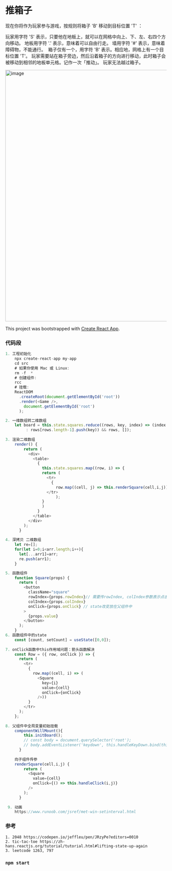 # 推箱子
现在你将作为玩家参与游戏，按规则将箱子 'B' 移动到目标位置 'T' ：

玩家用字符 'S' 表示，只要他在地板上，就可以在网格中向上、下、左、右四个方向移动。
地板用字符 '.' 表示，意味着可以自由行走。
墙用字符 '#' 表示，意味着障碍物，不能通行。 
箱子仅有一个，用字符 'B' 表示。相应地，网格上有一个目标位置 'T'。
玩家需要站在箱子旁边，然后沿着箱子的方向进行移动，此时箱子会被移动到相邻的地板单元格。记作一次「推动」。
玩家无法越过箱子。

<img width="783" alt="image" src="https://user-images.githubusercontent.com/21293571/165422974-bd4c90c4-1470-4e19-bf10-32191e1eba69.png">

This project was bootstrapped with [Create React App](https://github.com/facebook/create-react-app).

### 代码段
```javascript
1. 工程初始化
	npx create-react-app my-app
	cd src
	# 如果你使用 Mac 或 Linux:
	rm -f  *
	# 创建组件:
	rcc
	# 挂载:
	ReactDOM
	  .createRoot(document.getElementById('root'))
	  .render(<Game />,
	    document.getElementById('root')
	  );

2. 一维数组转二维数组
	let board = this.state.squares.reduce((rows, key, index) => (index % 6 == 0 ? rows.push([key]) 
	     : rows[rows.length-1].push(key)) && rows, []);
	
3. 渲染二维数组
	render() {
	    return (
	      <div>
	        <table>
	          {
	            this.state.squares.map((row, i) => {
	            return (
	              <tr>
	                {
	                  row.map((cell, j) => this.renderSquare(cell,i,j))}
	              </tr>
	                  );
	            }
	            )
	          }
	        </table>
	      </div>
	    );
	  }
	
4. 深拷贝 二维数组 
    let re=[];
    for(let i=0;i<arr.length;i++){
      let[...arr1]=arr;
      re.push(arr1);
    }

5. 函数组件
	function Square(props) {
	  return (
	    <button
	      className="square"
	      rowIndex={props.rowIndex}// 需要传rowIndex, colIndex参数表示点击的不同位置
	      colIndex={props.colIndex}
	      onClick={props.onClick} // state改变放在父组件中
	    >
	      {props.value}
	    </button>
	  );
	}
6. 函数组件中的state
	const [count, setCount] = useState([0,0]);
  
7. onClick函数中this作用域问题：箭头函数解决
	const Row = ({ row, onClick }) => {
	  return (
	    <tr>
	      {
	        row.map((cell, i) => (
	          <Square
	            key={i}
	            value={cell}
	            onClick={onClick}
	          />))
	      }
	    </tr>
	  );
	};
	
8. 父组件中全局变量初始挂载
	componentWillMount(){
	    this.initBoard();
	    // const body = document.querySelector('root');
	    // body.addEventListener('keydown', this.handleKeyDown.bind(this));
	  }
    
	向子组件传参
	renderSquare(cell,i,j) {
	    return (
	      <Square
	        value={cell}
	        onClick={() => this.handleClick(i,j)}
	      />
	    );
	  }
  
 9. 动画
	https://www.runoob.com/jsref/met-win-setinterval.html
```

### 参考
```
1. 2048 https://codepen.io/jeffleu/pen/JRzyPe?editors=0010
2. tic-tac-toe https://zh-hans.reactjs.org/tutorial/tutorial.html#lifting-state-up-again
3. leetcode 1263, 797
```

### `npm start`
